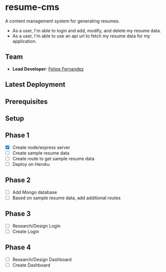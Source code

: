 # resume-cms

A content management system for generating resumes.
- As a user, I'm able to login and add, modify, and delete my resume data.
- As a user, I'm able to use an api url to fetch my resume data for my application.

## Team

- **Lead Developer**: [Felipe Fernandez](https://github.com/HeyItsFelipe)

## Latest Deployment

## Prerequisites

## Setup

## Phase 1
- [X] Create node/express server
- [ ] Create sample resume data
- [ ] Create route to get sample resume data
- [ ] Deploy on Heroku

## Phase 2
- [ ] Add Mongo database
- [ ] Based on sample resume data, add additional routes

## Phase 3
- [ ] Research/Design Login
- [ ] Create Login

## Phase 4
- [ ] Research/Design Dashboard
- [ ] Create Dashboard